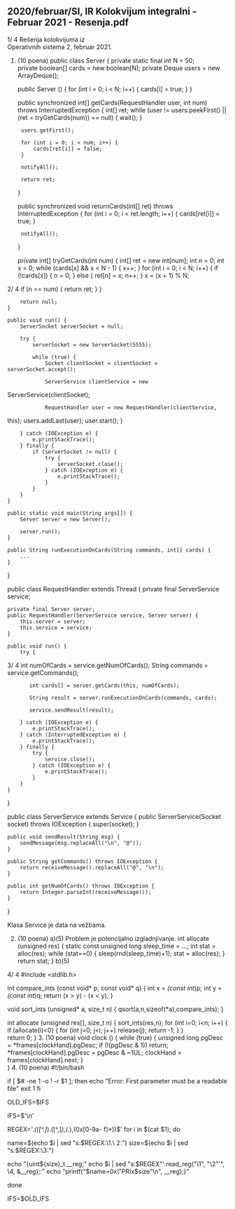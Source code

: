 2020/februar/SI, IR Kolokvijum integralni - Februar 2021 - Resenja.pdf
--------------------------------------------------------------------------------


1/  4 
Rešenja kolokvijuma iz  
Operativnih sistema 2, februar 2021. 
1. (10 poena) 
public class Server { 
    private static final int N = 50;   
    private boolean[] cards = new boolean[N]; 
    private Deque<RequestHandler> users = new ArrayDeque<RequestHandler>(); 
 
    public Server () { 
        for (int i = 0; i < N; i++) { 
            cards[i] = true; 
        } 
    } 
 
    public synchronized int[] getCards(RequestHandler user, int num) throws 
InterruptedException { 
        int[] ret; 
        while (user != users.peekFirst() || (ret = tryGetCards(num)) == 
null) { 
            wait(); 
        } 
 
        users.getFirst(); 
 
        for (int i = 0; i < num; i++) { 
            cards[ret[i]] = false; 
        } 
 
        notifyAll(); 
 
        return ret; 
    } 
 
    public synchronized void returnCards(int[] ret) throws 
InterruptedException { 
        for (int i = 0; i < ret.length; i++) { 
            cards[ret[i]] = true; 
        } 
 
        notifyAll(); 
    } 
 
    private int[] tryGetCards(int num) { 
        int[] ret = new int[num]; 
        int n = 0; 
        int x = 0; 
        while (cards[x] && x < N - 1) { 
            x++; 
        } 
        for (int i = 0; i < N; i++) { 
            if (!cards[x]) { 
                n = 0; 
            } else { 
                ret[n] = x; 
                n++; 
            } 
            x = (x + 1) % N; 

2/  4 
            if (n == num) { 
                return ret; 
            } 
        } 
 
        return null; 
    } 
 
    public void run() { 
        ServerSocket serverSocket = null; 
 
        try { 
            serverSocket = new ServerSocket(5555); 
 
            while (true) { 
                Socket clientSocket = clientSocket = serverSocket.accept(); 
 
                ServerService clientService = new 
ServerService(clientSocket); 
 
                RequestHandler user = new RequestHandler(clientService, 
this); 
                users.addLast(user); 
                user.start(); 
            } 
 
        } catch (IOException e) { 
            e.printStackTrace(); 
        } finally { 
            if (serverSocket != null) { 
                try { 
                    serverSocket.close(); 
                } catch (IOException e) { 
                    e.printStackTrace(); 
                } 
            } 
        } 
    } 
 
    public static void main(String args[]) { 
        Server server = new Server(); 
 
        server.run(); 
    } 
 
    public String runExecutionOnCards(String commands, int[] cards) { 
        ... 
    } 
} 
 
public class RequestHandler extends Thread { 
    private final ServerService service; 
 
    private final Server server; 
    public RequestHandler(ServerService service, Server server) { 
        this.server = server; 
        this.service = service; 
    } 
 
    public void run() { 
        try { 

3/  4 
           int numOfCards = service.getNumOfCards(); 
           String commands = service.getCommands(); 
 
           int cards[] = server.getCards(this, numOfCards); 
 
           String result = server.runExecutionOnCards(commands, cards); 
 
           service.sendResult(result); 
 
        } catch (IOException e) { 
            e.printStackTrace(); 
        } catch (InterruptedException e) { 
            e.printStackTrace(); 
        } finally { 
            try { 
                service.close(); 
            } catch (IOException e) { 
                e.printStackTrace(); 
            } 
        } 
    } 
} 
 
public class ServerService extends Service { 
    public ServerService(Socket socket) throws IOException { 
        super(socket); 
    } 
 
    public void sendResult(String msg) { 
        sendMessage(msg.replaceAll("\n", "@")); 
    } 
 
    public String getCommands() throws IOException { 
        return receiveMessage().replaceAll("@", "\n"); 
    } 
 
    public int getNumOfCards() throws IOException { 
        return Integer.parseInt(receiveMessage()); 
    } 
} 
 
Klasa Service je data na vežbama. 
 
2. (10 poena) a)(5) Problem je potencijalno izgladnjivanje. 
int allocate (unsigned res) { 
  static const unsigned long sleep_time = ...; 
  int stat = alloc(res); 
  while (stat==0) { 
    sleep(rnd(sleep_time)+1); 
    stat = alloc(res); 
  }   
  return stat; 
} 
b)(5) 

4/  4 
#include <stdlib.h> 
 
int compare_ints (const void* p, const void* q) { 
  int x = *(const int*)p; 
  int y = *(const int*)q; 
  return (x > y) - (x < y); 
} 
 
void sort_ints (unsigned* a, size_t n) { 
  qsort(a,n,sizeof(*a),compare_ints); 
} 
 
int allocate (unsigned res[], size_t n) { 
  sort_ints(res,n); 
  for (int i=0; i<n; i++) { 
    if (allocate(i)<0) { 
      for (int j=0; j<i; j++) release(j); 
      return -1; 
    } 
  }   
  return 0; 
} 
3. (10 poena) 
void clock () { 
  while (true) { 
    unsigned long pgDesc = *frames[clockHand].pgDesc; 
    if (!(pgDesc & 1)) return; 
    *frames[clockHand].pgDesc = pgDesc & ~1UL; 
    clockHand = frames[clockHand].next; 
  }   
} 
4. (10 poena) 
#!/bin/bash 
 
if [ $# -ne 1 -o ! -r $1 ]; then 
 echo "Error: First parameter must be a readable file" 
 exit 1 
fi 
 
OLD_IFS=$IFS 
 
IFS=$'\n' 
 
REGEX='.*(\([^\.]*\)\.\([^\,]*\)\,\(.*\)\,\(0x[0-9a-  f]*\))$' 
for i in $(cat $1); do 
 
 name=$(echo $i | sed "s:$REGEX:\1.\  2:") 
 size=$(echo $i | sed "s:$REGEX:\3:") 
  
 echo "{uint${size}_t __reg;" 
 echo $i | sed "s:$REGEX"':read_reg("\1", "\2"'", \4, \&__reg);:" 
 echo "printf(\"$name=0x\"PRIx$size\"\\n\", __reg);}" 
 
done 
 
IFS=$OLD_IFS 
 